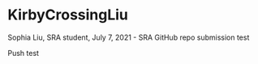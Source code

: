 # KirbyCrossingLiu
Sophia Liu, SRA student, July 7, 2021 - SRA GitHub repo submission test

Push test
